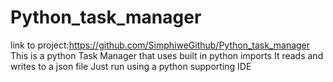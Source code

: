 # Python_task_manager
link to project:https://github.com/SimphiweGithub/Python_task_manager
This is a python Task Manager that uses built in python imports 
It reads and writes to a json file
Just run using a python supporting IDE
